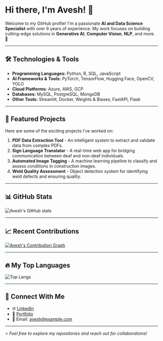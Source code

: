 # Hi there, I'm Avesh! 👋

Welcome to my GitHub profile! I'm a passionate **AI and Data Science Specialist** with over 6 years of experience. My work focuses on building cutting-edge solutions in **Generative AI**, **Computer Vision**, **NLP**, and more. 🚀 

---

## 🛠️ Technologies & Tools
- **Programming Languages:** Python, R, SQL, JavaScript
- **AI Frameworks & Tools:** PyTorch, TensorFlow, Hugging Face, OpenCV, YOLO
- **Cloud Platforms:** Azure, AWS, GCP
- **Databases:** MySQL, PostgreSQL, MongoDB
- **Other Tools:** Streamlit, Docker, Weights & Biases, FastAPI, Flask

---

## 🌟 Featured Projects
Here are some of the exciting projects I've worked on:
1. **PDF Data Extraction Tool** - An intelligent system to extract and validate data from complex PDFs.
2. **Sign Language Translator** - A real-time web app for bridging communication between deaf and non-deaf individuals.
3. **Automated Image Tagging** - A machine learning pipeline to classify and assess conditions in construction images.
4. **Weld Quality Assessment** - Object detection system for identifying weld defects and ensuring quality.

---

## 📊 GitHub Stats
![Avesh's GitHub stats](https://github-readme-stats.vercel.app/api?username=iAveshh&show_icons=true&theme=radical)

---

## 📈 Recent Contributions
[![Avesh's Contribution Graph](https://activity-graph.herokuapp.com/graph?username=iAveshh&theme=react-dark)](https://github.com/iAveshh)

---

## 🔥 My Top Languages
![Top Langs](https://github-readme-stats.vercel.app/api/top-langs/?username=iAveshh&layout=compact&theme=radical)

---

## 🤝 Connect With Me
- 🌐 [LinkedIn](https://linkedin.com/in/avesh)  
- 💼 [Portfolio](https://iaveshh.github.io/)  
- 📧 Email: avesh@example.com  

---

⭐️ *Feel free to explore my repositories and reach out for collaborations!*
